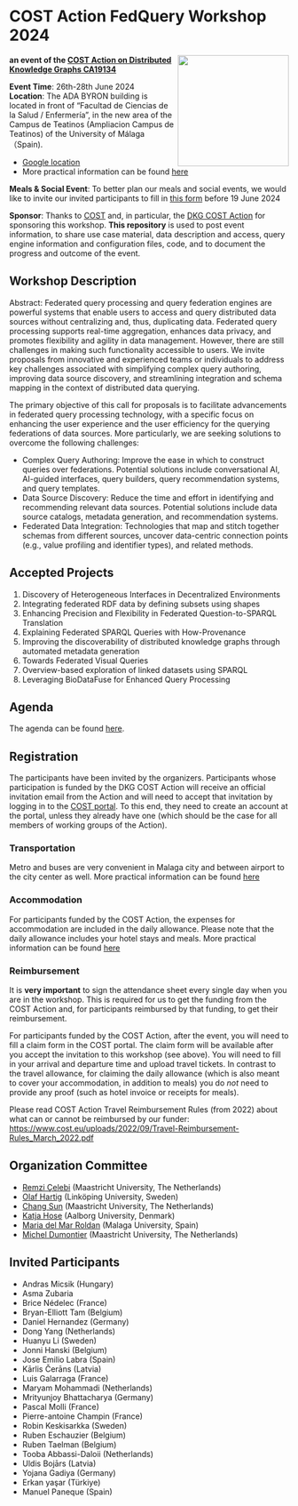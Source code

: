 # COST Action FedQuery Workshop 2024
<img src="https://www.cost.eu/uploads/2022/03/COST_LOGO_rgb_highresolution-scaled.jpg" width="200" align="right">

**an event of the [COST Action on Distributed Knowledge Graphs CA19134](https://cost-dkg.eu/)**


**Event Time**: 26th-28th June 2024 \
**Location**: The ADA BYRON building is located in front of “Facultad de Ciencias de la Salud / Enfermería”, in the new area of the Campus de Teatinos (Ampliacion Campus de Teatinos) of the University of Málaga （Spain). 
- [Google location](https://www.google.com/maps/place/Edificio+de+Investigaci%C3%B3n+Ada+Byron/@36.716725,-4.499842,15z/data=!4m5!3m4!1s0x0:0x1032cecb86235596!8m2!3d36.716725!4d-4.499842)
- More practical information can be found [here](https://github.com/MaastrichtU-IDS/FedQuery2024/blob/main/Malaga-Venue-Indications-2024.pdf)

**Meals & Social Event**: To better plan our meals and social events, we would like to invite our invited participants to fill in [this form](https://forms.gle/VUcPwT1zNijpzx9XA) before 19 June 2024

**Sponsor**: Thanks to [COST](https://www.cost.eu/) and, in particular, the [DKG COST Action](https://cost-dkg.eu/) for sponsoring this workshop.
**This repository** is used to post event information, to share use case material, data description and access, query engine information and configuration files, code, and to document the progress and outcome of the event. 


## Workshop Description ##
Abstract: Federated query processing and query federation engines are powerful systems that enable users to access and query distributed data sources without centralizing and, thus, duplicating data. Federated query processing supports real-time aggregation, enhances data privacy, and promotes flexibility and agility in data management. However, there are still challenges in making such functionality accessible to users. We invite proposals from innovative and experienced teams or individuals to address key challenges associated with simplifying complex query authoring, improving data source discovery, and streamlining integration and schema mapping in the context of distributed data querying.


The primary objective of this call for proposals is to facilitate advancements in federated query processing technology, with a specific focus on enhancing the user experience and the user efficiency for the querying federations of data sources. More particularly, we are seeking solutions to overcome the following challenges:

- Complex Query Authoring: Improve the ease in which to construct queries over federations. Potential solutions include conversational AI, AI-guided interfaces, query builders, query recommendation systems, and query templates.
- Data Source Discovery: Reduce the time and effort in identifying and recommending relevant data sources. Potential solutions include data source catalogs, metadata generation, and recommendation systems. 
- Federated Data Integration: Technologies that map and stitch together schemas from different sources, uncover data-centric connection points (e.g., value profiling and identifier types), and related methods.

## Accepted Projects ##
1. Discovery of Heterogeneous Interfaces in Decentralized Environments
2. Integrating federated RDF data by defining subsets using shapes
3. Enhancing Precision and Flexibility in Federated Question-to-SPARQL Translation
4. Explaining Federated SPARQL Queries with How-Provenance
5. Improving the discoverability of distributed knowledge graphs through automated metadata generation
6. Towards Federated Visual Queries
7. Overview-based exploration of linked datasets using SPARQL
8. Leveraging BioDataFuse for Enhanced Query Processing

## Agenda ##
The agenda can be found [here](https://github.com/MaastrichtU-IDS/FedQuery2024/blob/7d4ccfa7ea9fd29f3c221a89281ae86d6ed8e98e/agenda.md).

## Registration ##
The participants have been invited by the organizers. Participants whose participation is funded by the DKG COST Action will receive an official invitation email from the Action and will need to accept that invitation by logging in to the [COST portal](http://e-services.cost.eu/). To this end, they need to create an account at the portal, unless they already have one (which should be the case for all members of working groups of the Action). 

### Transportation ###
Metro and buses are very convenient in Malaga city and between airport to the city center as well.
More practical information can be found [here](https://github.com/MaastrichtU-IDS/FedQuery2024/blob/main/Malaga-Venue-Indications-2024.pdf)


### Accommodation ###
For participants funded by the COST Action, the expenses for accommodation are included in the daily allowance. Please note that the daily allowance includes your hotel stays and meals. 
More practical information can be found [here](https://github.com/MaastrichtU-IDS/FedQuery2024/blob/main/Malaga-Venue-Indications-2024.pdf)

### Reimbursement ###
It is **very important** to sign the attendance sheet every single day when you are in the workshop. This is required for us to get the funding from the COST Action and, for participants reimbursed by that funding, to get their reimbursement.

For participants funded by the COST Action, after the event, you will need to fill a claim form in the COST portal. The claim form will be available after you accept the invitation to this workshop (see above). You will need to fill in your arrival and departure time and upload travel tickets. In contrast to the travel allowance, for claiming the daily allowance (which is also meant to cover your accommodation, in addition to meals) you do *not* need to provide any proof (such as hotel invoice or receipts for meals).

Please read COST Action Travel Reimbursement Rules (from 2022) about what can or cannot be reimbursed by our funder: https://www.cost.eu/uploads/2022/09/Travel-Reimbursement-Rules_March_2022.pdf

## Organization Committee ##
* [Remzi Çelebi](https://www.maastrichtuniversity.nl/remzi.celebi) (Maastricht University, The Netherlands)
* [Olaf Hartig](http://olafhartig.de/) (Linköping University, Sweden)
* [Chang Sun](https://www.maastrichtuniversity.nl/chang.sun) (Maastricht University, The Netherlands)
* [Katja Hose](https://homes.cs.aau.dk/~khose/About_me.html) (Aalborg University, Denmark)
* [Maria del Mar Roldan](https://www.uma.es/departments/teachers/ckREeGg2enBxRTk4MU5ab3YvVFduQT09/) (Malaga University, Spain)
* [Michel Dumontier](https://www.maastrichtuniversity.nl/mj-dumontier) (Maastricht University, The Netherlands)

## Invited Participants ##
- Andras Micsik (Hungary)
- Asma Zubaria
- Brice Nédelec	(France)
- Bryan-Elliott Tam	(Belgium)
- Daniel Hernandez	(Germany)
- Dong Yang	(Netherlands)
- Huanyu Li	(Sweden)
- Jonni Hanski	(Belgium)
- Jose Emilio Labra	(Spain)
- Kārlis Čerāns	(Latvia)
- Luis Galarraga	(France)
- Maryam Mohammadi	(Netherlands)
- Mrityunjoy Bhattacharya	(Germany)
- Pascal Molli	(France)
- Pierre-antoine Champin	(France)
- Robin Keskisarkka	(Sweden)
- Ruben Eschauzier	(Belgium)
- Ruben Taelman	(Belgium)
- Tooba Abbassi-Daloii	(Netherlands)
- Uldis Bojārs	(Latvia)
- Yojana Gadiya	(Germany)
- Erkan yaşar	(Türkiye)
- Manuel Paneque	(Spain)
